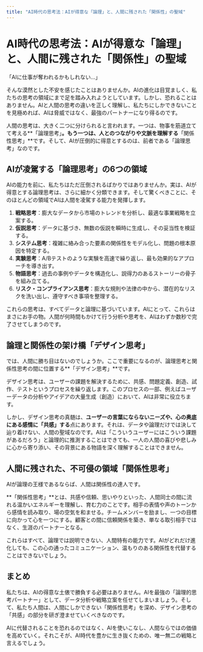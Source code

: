 ```yaml
---
title: "AI時代の思考法：AIが得意な「論理」と、人間に残された「関係性」の聖域"
---
```


# AI時代の思考法：AIが得意な「論理」と、人間に残された「関係性」の聖域

「AIに仕事が奪われるかもしれない…」

そんな漠然とした不安を感じたことはありませんか。AIの進化は目覚ましく、私たちの思考の領域にまで足を踏み入れようとしています。しかし、恐れることはありません。AIと人間の思考の違いを正しく理解し、私たちにしかできないことを見極めれば、AIは脅威ではなく、最強のパートナーになり得るのです。

人間の思考は、大きく二つに分けられると言われます。一つは、物事を筋道立てて考える**「論理思考」**。もう一つは、人とのつながりや文脈を理解する**「関係性思考」**です。そして、AIが圧倒的に得意とするのは、前者である「論理思考」なのです。

## AIが凌駕する「論理思考」の6つの領域

AIの能力を前に、私たちはただ圧倒されるばかりではありませんか。実は、AIが得意とする論理思考は、さらに細かく分類できます。そして驚くべきことに、そのほとんどの領域でAIは人間を凌駕する能力を発揮します。

1.  **戦略思考**：膨大なデータから市場のトレンドを分析し、最適な事業戦略を立案する。
2.  **仮説思考**：データに基づき、無数の仮説を瞬時に生成し、その妥当性を検証する。
3.  **システム思考**：複雑に絡み合った要素の関係性をモデル化し、問題の根本原因を特定する。
4.  **実験思考**：A/Bテストのような実験を高速で繰り返し、最も効果的なアプローチを導き出す。
5.  **物語思考**：過去の事例やデータを構造化し、説得力のあるストーリーの骨子を組み立てる。
6.  **リスク・コンプライアンス思考**：膨大な規則や法律の中から、潜在的なリスクを洗い出し、遵守すべき事項を整理する。

これらの思考は、すべてデータと論理に基づいています。AIにとって、これらはまさにお手の物。人間が何時間もかけて行う分析や思考を、AIはわずか数秒で完了させてしまうのです。

## 論理と関係性の架け橋「デザイン思考」

では、人間に勝ち目はないのでしょうか。ここで重要になるのが、論理思考と関係性思考の間に位置する**「デザイン思考」**です。

デザイン思考は、ユーザーの課題を解決するために、共感、問題定義、創造、試作、テストというプロセスを繰り返します。このプロセスの一部、例えばユーザーデータの分析やアイデアの大量生成（創造）において、AIは非常に役立ちます。

しかし、デザイン思考の真髄は、**ユーザーの言葉にならないニーズや、心の奥底にある感情に「共感」する**点にあります。それは、データや論理だけでは決して辿り着けない、人間の聖域なのです。AIは「こういうユーザーにはこういう課題があるだろう」と論理的に推測することはできても、一人の人間の喜びや悲しみに心から寄り添い、その背景にある物語を深く理解することはできません。

## 人間に残された、不可侵の領域「関係性思考」

AIが論理の王様であるならば、人間は関係性の達人です。

**「関係性思考」**とは、共感や信頼、思いやりといった、人間同士の間に流れる温かいエネルギーを理解し、育む力のことです。相手の表情や声のトーンから感情を読み取り、場の空気を和ませる。チームメンバーを励まし、一つの目標に向かって心を一つにする。顧客との間に信頼関係を築き、単なる取引相手ではなく、生涯のパートナーとなる。

これらはすべて、論理では説明できない、人間特有の能力です。AIがどれだけ進化しても、この心の通ったコミュニケーション、温もりのある関係性を代替することはできないでしょう。

## まとめ

私たちは、AIの得意な土俵で勝負する必要はありません。AIを最強の「論理的思考パートナー」として、データ分析や戦略立案を任せてしまいましょう。そして、私たち人間は、人間にしかできない「関係性思考」を深め、デザイン思考の「共感」の部分を研ぎ澄ませていくべきなのです。

AIに代替されることを恐れるのではなく、AIを使いこなし、人間ならではの価値を高めていく。それこそが、AI時代を豊かに生き抜くための、唯一無二の戦略と言えるでしょう。
